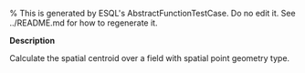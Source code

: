 % This is generated by ESQL's AbstractFunctionTestCase. Do no edit it. See ../README.md for how to regenerate it.

**Description**

Calculate the spatial centroid over a field with spatial point geometry type.

